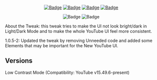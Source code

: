 <p align="center">
    <a href="https://github.com/arichorn/LowContrastMode/releases"><img src="https://custom-icon-badges.demolab.com/github/v/release/arichorn/LowContrastMode?color=brightgreen&label=Latest%20release" alt="Badge"></img></a>
    <a href="https://github.com/arichorn/uYouPlus/releases/latest"><img src="https://img.shields.io/github/downloads/arichorn/LowContrastMode/total?label=Download" alt="Badge"></img></a>
    <a href="https://github.com/arichorn/LowContrastMode/commit"><img src="https://custom-icon-badges.demolab.com/github/last-commit/arichorn/LowContrastMode?logo=history&logoColor=white&label=Last commit" alt="Badge"></img></a>
    <a href="https://github.com/arichorn/LowContrastMode/issues"><img src="https://custom-icon-badges.demolab.com/github/issues-raw/arichorn/LowContrastMode?logo=issue-opened&label=Issues" alt="Badge"></img></a>

</p>

<p align="center">
   <img src="https://img.shields.io/github/stars/arichorn/LowContrastMode?style=social" alt="Badge"/>
   <img src="https://img.shields.io/github/forks/arichorn/LowContrastMode?style=social" alt="Badge"/>
</p>

About the Tweak: this tweak tries to make the UI not look bright/dark in Light/Dark Mode and to make the whole YouTube UI feel more consistent.

1.0.5-2: Updated the tweak by removing Unneeded code and added some Elements that may be important for the New YouTube UI.

## Versions
Low Contrast Mode (Compatibility: YouTube v15.49.6-present)
